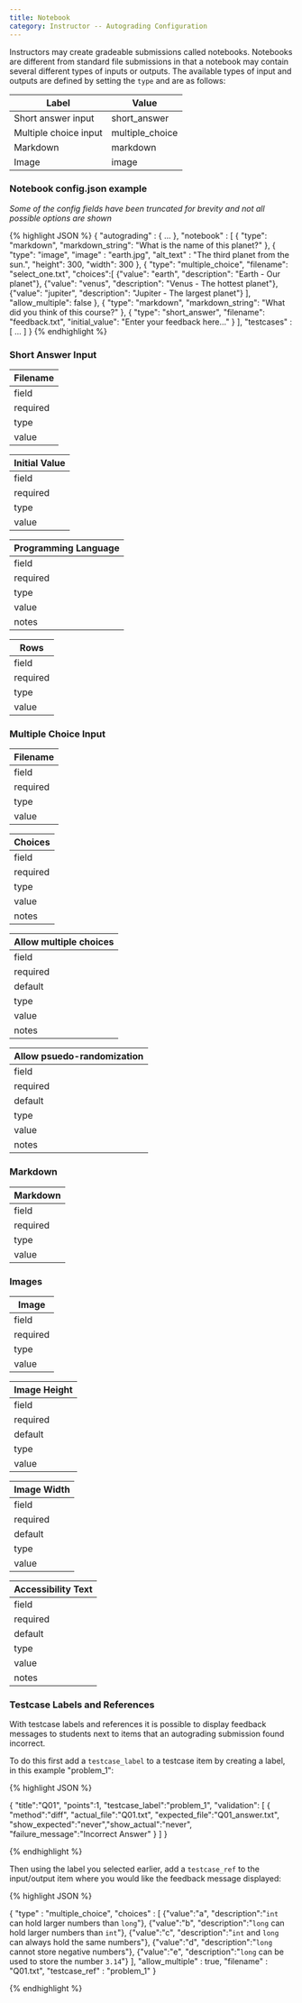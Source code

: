 ```yaml
---
title: Notebook
category: Instructor -- Autograding Configuration
---
```


Instructors may create gradeable submissions called notebooks.  Notebooks are different from standard file
submissions in that a notebook may contain several different types of inputs or outputs.  The available types of input 
and outputs are defined by setting the ``type`` and are as follows:

  | Label | Value |
  | ----- | ----- |
  | Short answer input | short_answer |
  | Multiple choice input | multiple_choice |
  | Markdown | markdown |
  | Image | image |
  
### Notebook config.json example
*Some of the config fields have been truncated for brevity and not all possible options are shown*

{% highlight JSON %}
{
    "autograding" : { ... },
    "notebook" : [
        {
            "type": "markdown",
            "markdown_string": "What is the name of this planet?"
        },
        {
            "type": "image",
            "image" : "earth.jpg",
            "alt_text" : "The third planet from the sun.",
            "height": 300,
            "width": 300
        },
        {
            "type": "multiple_choice",
            "filename": "select_one.txt",
            "choices":[
                {"value": "earth", "description": "Earth - Our planet"},
                {"value": "venus", "description": "Venus - The hottest planet"},
                {"value": "jupiter", "description": "Jupiter - The largest planet"}
            ],
            "allow_multiple": false
        },
        {
          "type": "markdown",
          "markdown_string": "What did you think of this course?"
        },
        {
          "type": "short_answer",
          "filename": "feedback.txt",
          "initial_value": "Enter your feedback here..."
        }
    ],
    "testcases" : [ ... ]
}
{% endhighlight %}


### Short Answer Input

  | Filename |
  | ----- |
  | field | filename |
  | required | true |
  | type | string |
  | value | Filename where results of submission will be saved. |
  
  | Initial Value |
  | ----- |
  | field | initial_value |
  | required | false |
  | type | string |
  | value | A value to pre-populate into short answer box. |
  
  | Programming Language |
  | ----- |
  | field | programming_language |
  | required | false |
  | type | string |
  | value | Programming language that will be entered into the short answer box and will be used for syntax highlighting. |
  | notes | [CodeMirror](https://codemirror.net/) is used to generate codebox inputs.  Therefore when selecting a value for this field you may select one from their [list of languages](https://codemirror.net/mode/index.html). |
  
  | Rows |
  | ----- |
  | field | rows |
  | required | false |
  | type | int |
  | value | Height of the short answer box in rows. |
  
### Multiple Choice Input

  | Filename |
  | ----- |
  | field | filename |
  | required | true |
  | type | string |
  | value | Filename where results of submission will be saved. |
  
  | Choices |
  | ----- |
  | field | choices |
  | required | true |
  | type | array |
  | value | An array of javascript objects which describe a value and description for each choice. |
  | notes | Each choice should take the form of ``{"value": "1", "description": "Choice 1"}`` |

  | Allow multiple choices |
  | ----- |
  | field | allow_multiple |
  | required | false |
  | default | false |
  | type | bool |
  | value | true or false |
  | notes | If true allows multiple values to be selected, if false only one value may be selected. |
  
  | Allow psuedo-randomization |
  | ----- |
  | field | randomize_order |
  | required | false |
  | default | false |
  | type | bool |
  | value | true or false |
  | notes | If true, choices are psuedo-randomized, i.e for given pair of gradeable and student, order of choices is always same. |

### Markdown

  | Markdown |
  | ----- |
  | field | markdown_string |
  | required | true |
  | type | string |
  | value | A markdown string to be displayed. |
  
### Images

  | Image |
  | ----- |
  | field | image |
  | required | true |
  | type | string |
  | value | The filename of the image to display. |
  
  | Image Height |
  | ----- |
  | field | height |
  | required | false |
  | default | native |
  | type | int |
  | value | The height in pixels the image should be displayed at. |
  
  | Image Width |
  | ----- |
  | field | width |
  | required | false |
  | default | native |
  | type | int |
  | value | The width in pixels the image should be displayed at. |
  
  | Accessibility Text |
  | ----- |
  | field | alt_text |
  | required | false |
  | default | "Instructor provided image" |
  | type | string |
  | value | The image's alt text |
  | notes | When displaying an image you should use this field to describe the contents of the image.  Such a description is useful to visually impaired users who may be using screen reading software.
  
### Testcase Labels and References

With testcase labels and references it is possible to display feedback messages to students next to items that an 
autograding submission found incorrect.

To do this first add a ``testcase_label`` to a testcase item by creating a label, in this example "problem_1":

{% highlight JSON %}

{
    "title":"Q01",
    "points":1,
    "testcase_label":"problem_1",
    "validation": [
         {  
            "method":"diff",
            "actual_file":"Q01.txt",
            "expected_file":"Q01_answer.txt",
            "show_expected":"never","show_actual":"never",
            "failure_message":"Incorrect Answer"
         }
     ]
}

{% endhighlight %}

Then using the label you selected earlier, add a ``testcase_ref`` to the input/output item where you would like the 
feedback message displayed:

{% highlight JSON %}

{
    "type" : "multiple_choice",
    "choices" : [
        {"value":"a", "description":"`int` can hold larger numbers than `long`"},
        {"value":"b", "description":"`long` can hold larger numbers than `int`"},
        {"value":"c", "description":"`int` and `long` can always hold the same numbers"},
        {"value":"d", "description":"`long` cannot store negative numbers"},
        {"value":"e", "description":"`long` can be used to store the number `3.14`"}
    ],
    "allow_multiple" : true,
    "filename" : "Q01.txt",
    "testcase_ref" : "problem_1"
}
        
{% endhighlight %}